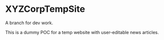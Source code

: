 # XYZCorpTempSite
A branch for dev work.

This is a dummy POC for a temp website with user-editable news articles.
